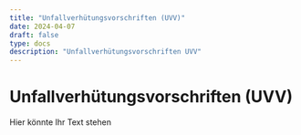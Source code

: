 ```yaml
---
title: "Unfallverhütungsvorschriften (UVV)"
date: 2024-04-07
draft: false
type: docs
description: "Unfallverhütungsvorschriften UVV"
---
```


# Unfallverhütungsvorschriften (UVV)

Hier könnte Ihr Text stehen